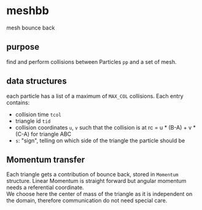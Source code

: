 # meshbb

mesh bounce back

## purpose

find and perform collisions between Particles `pp` and a set of mesh.

## data structures

each particle has a list of a maximum of `MAX_COL` collisions. Each entry contains:

* collision time `tcol`
* triangle id `tid`
* collision coordinates `u`, `v` such that the collision is at rc = u * (B-A) + v * (C-A) for triangle ABC
* `s`: "sign", telling on which side of the triangle the particle should be

## Momentum transfer

Each triangle gets a contribution of bounce back, stored in `Momentum` structure.
Linear Momentum is straight forward but angular momentum needs a referential coordinate.  
We choose here the center of mass of the triangle as it is independent on the domain, therefore communication 
do not need special care.  


